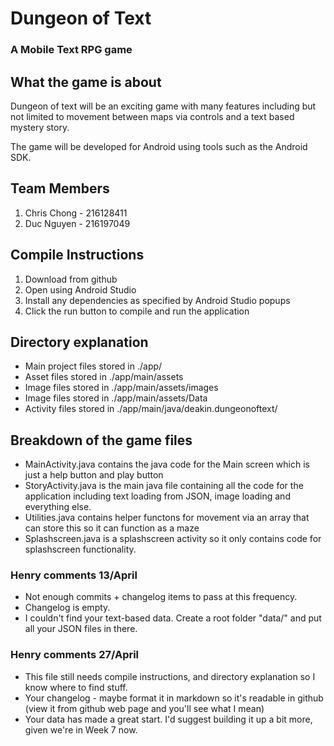 # Dungeon of Text


### A Mobile Text RPG game 

## What the game is about
Dungeon of text will be an exciting game with many features including but not limited to movement between maps via controls and a text based mystery story.

The game will be developed for Android using tools such as the Android SDK.


## Team Members
1) Chris Chong - 216128411
2) Duc Nguyen - 216197049


## Compile Instructions
1) Download from github
2) Open using Android Studio 
3) Install any dependencies as specified by Android Studio popups
4) Click the run button to compile and run the application


## Directory explanation
- Main project files stored in ./app/
- Asset files stored in ./app/main/assets
- Image files stored in ./app/main/assets/images
- Image files stored in ./app/main/assets/Data
- Activity files stored in ./app/main/java/deakin.dungeonoftext/



## Breakdown of the game files
- MainActivity.java contains the java code for the Main screen which is just a help button and play button
- StoryActivity.java is the main java file containing all the code for the application including text loading from JSON, image loading and everything else.
- Utilities.java contains helper functons for movement via an array that can store this so it can function as a maze
- Splashscreen.java is a splashscreen activity so it only contains code for splashscreen functionality.



### Henry comments 13/April
- Not enough commits + changelog items to pass at this frequency.
- Changelog is empty.
- I couldn't find your text-based data. Create a root folder "data/" and put all your JSON files in there.


### Henry comments 27/April
- This file still needs compile instructions, and directory explanation so I know where to find stuff.
- Your changelog - maybe format it in markdown so it's readable in github (view it from github web page and you'll see what I mean)
- Your data has made a great start. I'd suggest building it up a bit more, given we're in Week 7 now.



